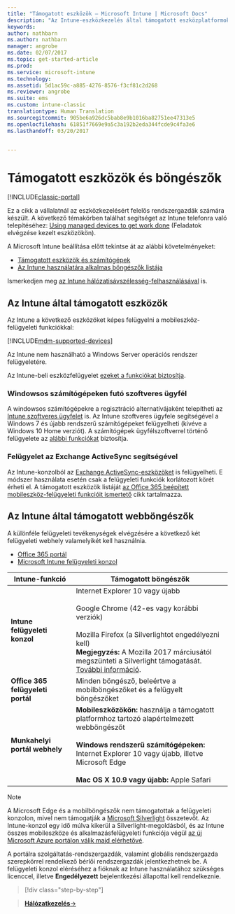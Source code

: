 ```yaml
---
title: "Támogatott eszközök – Microsoft Intune | Microsoft Docs"
description: "Az Intune-eszközkezelés által támogatott eszközplatformok és böngészők listája"
keywords: 
author: nathbarn
ms.author: nathbarn
manager: angrobe
ms.date: 02/07/2017
ms.topic: get-started-article
ms.prod: 
ms.service: microsoft-intune
ms.technology: 
ms.assetid: 5d1ac59c-a885-4276-8576-f3cf81c2d268
ms.reviewer: angrobe
ms.suite: ems
ms.custom: intune-classic
translationtype: Human Translation
ms.sourcegitcommit: 905be6a926dc5bab8e9b1016ba82751ee47313e5
ms.openlocfilehash: 61851f7669e9a5c3a192b2eda344fcde9c4fa3e6
ms.lasthandoff: 03/20/2017


---
```


# <a name="supported-devices-and-browsers"></a>Támogatott eszközök és böngészők

[!INCLUDE[classic-portal](../includes/classic-portal.md)]

Ez a cikk a vállalatnál az eszközkezelésért felelős rendszergazdák számára készült. A következő témakörben találhat segítséget az Intune telefonra való telepítéséhez: [Using managed devices to get work done](https://docs.microsoft.com/intune/enduser/company-portal-frequently-asked-questions) (Feladatok elvégzése kezelt eszközökön).

A Microsoft Intune beállítása előtt tekintse át az alábbi követelményeket:

- [Támogatott eszközök és számítógépek](#intune-supported-devices)
- [Az Intune használatára alkalmas böngészők listája](#intune-supported-web-browsers)

Ismerkedjen meg [az Intune hálózatisávszélesség-felhasználásával](network-bandwidth-use.md) is.

## <a name="intune-supported-devices"></a>Az Intune által támogatott eszközök

Az Intune a következő eszközöket képes felügyelni a mobileszköz-felügyeleti funkciókkal:

[!INCLUDE[mdm-supported-devices](../includes/mdm-supported-devices.md)]

Az Intune nem használható a Windows Server operációs rendszer felügyeletére.

Az Intune-beli eszközfelügyelet [ezeket a funkciókat biztosítja](mobile-device-management-capabilities-in-microsoft-intune.md).

### <a name="windows-pc-software-client"></a>Windowsos számítógépeken futó szoftveres ügyfél

A windowsos számítógépekre a regisztráció alternatívájaként telepítheti az [Intune szoftveres ügyfelet](/intune/deploy-use/manage-windows-pcs-with-microsoft-intune) is. Az Intune szoftveres ügyfele segítségével a Windows 7 és újabb rendszerű számítógépeket felügyelheti (kivéve a Windows 10 Home verziót). A számítógépek ügyfélszoftverrel történő felügyelete az [alábbi funkciókat](windows-pc-management-capabilities-in-microsoft-intune.md) biztosítja.

### <a name="exchange-activesync-management"></a>Felügyelet az Exchange ActiveSync segítségével

Az Intune-konzolból az [Exchange ActiveSync-eszközöket](/intune/deploy-use/mobile-device-management-with-exchange-activesync-and-microsoft-intune) is felügyelheti. E módszer használata esetén csak a felügyeleti funkciók korlátozott körét érheti el. A támogatott eszközök listáját [az Office 365 beépített mobileszköz-felügyeleti funkcióit ismertető](https://support.office.com/article/Capabilities-of-built-in-Mobile-Device-Management-for-Office-365-a1da44e5-7475-4992-be91-9ccec25905b0) cikk tartalmazza.

## <a name="intune-supported-web-browsers"></a>Az Intune által támogatott webböngészők

A különféle felügyeleti tevékenységek elvégzésére a következő két felügyeleti webhely valamelyikét kell használnia.

- [Office 365 portál](http://go.microsoft.com/fwlink/p/?LinkId=698854)
- [Microsoft Intune felügyeleti konzol](https://admin.manage.microsoft.com/)

|Intune-funkció |Támogatott böngészők|
|---------|---------|
|**Intune felügyeleti konzol**     |  Internet Explorer 10 vagy újabb<br /><br />Google Chrome (42-es vagy korábbi verziók)<br /><br />Mozilla Firefox (a Silverlightot engedélyezni kell)<br />**Megjegyzés:** A Mozilla 2017 márciusától megszünteti a Silverlight támogatását. [További információ](https://go.microsoft.com/fwlink/?linkid=836872). |
|**Office 365 felügyeleti portál**     |Minden böngésző, beleértve a mobilböngészőket és a felügyelt böngészőket  |
|**Munkahelyi portál webhely**     |**Mobileszközökön:** használja a támogatott platformhoz tartozó alapértelmezett webböngészőt   <br /><br />**Windows rendszerű számítógépeken:** Internet Explorer 10 vagy újabb, illetve Microsoft Edge<br /><br />**Mac OS X 10.9 vagy újabb:** Apple Safari    |

> [!Note]
> A Microsoft Edge és a mobilböngészők nem támogatottak a felügyeleti konzolon, mivel nem támogatják a [Microsoft Silverlight](https://msdn.microsoft.com/en-us/library/cc838158(v=vs.95).aspx) összetevőt. Az Intune-konzol egy idő múlva kikerül a Silverlight-megoldásból, és az Intune összes mobileszköze és alkalmazásfelügyeleti funkciója végül [az új Microsoft Azure portálon válik majd elérhetővé](https://blogs.technet.microsoft.com/enterprisemobility/2015/11/17/enhancing-managed-mobile-productivity/).


A portálra szolgáltatás-rendszergazdák, valamint globális rendszergazda szerepkörrel rendelkező bérlői rendszergazdák jelentkezhetnek be. A felügyeleti konzol eléréséhez a fióknak az Intune használatához szükséges licenccel, illetve **Engedélyezett** bejelentkezési állapottal kell rendelkeznie.

>[!div class="step-by-step"]

>[**Hálózatkezelés**&rarr;](network-bandwidth-use.md)  

